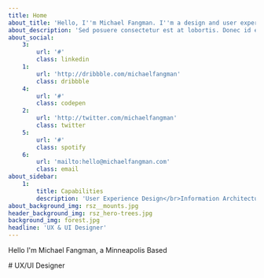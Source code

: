 ```yaml
---
title: Home
about_title: 'Hello, I''m Michael Fangman. I''m a design and user experience professional based in Minneapolis, MN.'
about_description: 'Sed posuere consectetur est at lobortis. Donec id elit non mi porta gravida at eget metus. Cras mattis consectetur purus sit amet fermentum. Donec ullamcorper nulla non metus auctor fringilla. Donec sed odio dui. Duis mollis, est non commodo luctus, nisi erat porttitor ligula, eget lacinia odio sem nec elit.'
about_social:
    3:
        url: '#'
        class: linkedin
    1:
        url: 'http://dribbble.com/michaelfangman'
        class: dribbble
    4:
        url: '#'
        class: codepen
    2:
        url: 'http://twitter.com/michaelfangman'
        class: twitter
    5:
        url: '#'
        class: spotify
    6:
        url: 'mailto:hello@michaelfangman.com'
        class: email
about_sidebar:
    1:
        title: Capabilities
        description: 'User Experience Design</br>Information Architecture<br>User Interface Design'
about_background_img: rsz__mounts.jpg
header_background_img: rsz_hero-trees.jpg
background_img: forest.jpg
headline: 'UX & UI Designer'
---
```


<p class="subhead">Hello I'm Michael Fangman, a Minneapolis Based</p>
# UX/UI Designer
